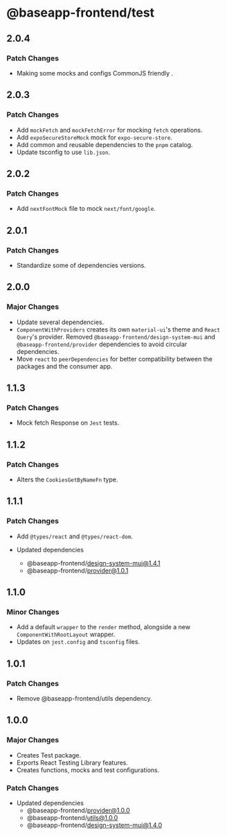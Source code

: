 # @baseapp-frontend/test

## 2.0.4

### Patch Changes

- Making some mocks and configs CommonJS friendly .

## 2.0.3

### Patch Changes

- Add `mockFetch` and `mockFetchError` for mocking `fetch` operations.
- Add `expoSecureStoreMock` mock for `expo-secure-store`.
- Add common and reusable dependencies to the `pnpm` catalog.
- Update tsconfig to use `lib.json`.

## 2.0.2

### Patch Changes

- Add `nextFontMock` file to mock `next/font/google`.

## 2.0.1

### Patch Changes

- Standardize some of dependencies versions.

## 2.0.0

### Major Changes

- Update several dependencies.
- `ComponentWithProviders` creates its own `material-ui`'s theme and `React Query`'s provider. Removed `@baseapp-frontend/design-system-mui` and `@baseapp-frontend/provider` dependencies to avoid circular dependencies.
- Move `react` to `peerDependencies` for better compatibility between the packages and the consumer app.

## 1.1.3

### Patch Changes

- Mock fetch Response on `Jest` tests.

## 1.1.2

### Patch Changes

- Alters the `CookiesGetByNameFn` type.

## 1.1.1

### Patch Changes

- Add `@types/react` and `@types/react-dom`.

- Updated dependencies
  - @baseapp-frontend/design-system-mui@1.4.1
  - @baseapp-frontend/provider@1.0.1

## 1.1.0

### Minor Changes

- Add a default `wrapper` to the `render` method, alongside a new `ComponentWithRootLayout` wrapper.
- Updates on `jest.config` and `tsconfig` files.

## 1.0.1

### Patch Changes

- Remove @baseapp-frontend/utils dependency.

## 1.0.0

### Major Changes

- Creates Test package.
- Exports React Testing Library features.
- Creates functions, mocks and test configurations.

### Patch Changes

- Updated dependencies
  - @baseapp-frontend/provider@1.0.0
  - @baseapp-frontend/utils@1.0.0
  - @baseapp-frontend/design-system-mui@1.4.0
